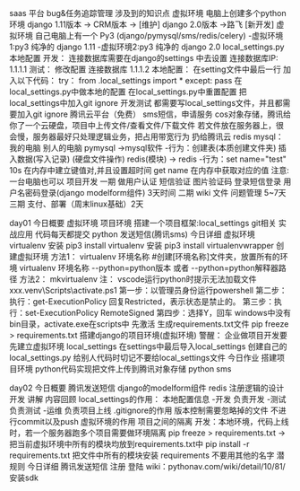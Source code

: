 saas 平台
bug&任务追踪管理
涉及到的知识点
    虚拟环境 电脑上创建多个python环境 
        django 1.11版本 -> CRM版本 -> [维护]
        django 2.0版本 ->路飞 [新开发]
    虚拟环境
        自己电脑上有一个 Py3 (django/pymysql/sms/redis/celery)
        -虚拟环境1:py3 纯净的 django 1.11
        -虚拟环境2:py3 纯净的 django 2.0
    local_settings.py 本地配置
        开发：
            连接数据库需要在django的settings  中去设置 连接数据库IP: 1.1.1.1
        测试：
            修改配置 连接数据库 1.1.1.2
        本地配置：
            在setting文件中最后一行 加入以下代码：
                try：
                    from .local_settings import *
                except:
                    pass
            在local_settings.py中做本地的配置
            在local_settings.py中重置配置
            把local_settings中加入git ignore
        开发测试 都需要写local_settings文件，并且都需要加入git ignore
    腾讯云平台（免费） 
        sms短信，申请服务
        cos对象存储，腾讯给你了一个云硬盘，项目中上传文件/查看文件/下载文件
            若文件放在服务器上，很会慢，服务器最好只处理逻辑业务，把占用带宽行为 扔给腾讯云
    redis
        mysql：
            我的电脑    别人的电脑
            pymysql  ->mysql软件 -行为：创建表(本质创建文件夹) 插入数据(写入记录) (硬盘文件操作)
            redis(模块) -> redis -行为：set name="test" 10s 在内存中建立键值对,并且设置超时间 get name 在内存中获取对应的值 
        注意:一台电脑也可以 
    项目开发
        一期
            做用户认证 短信验证 图片验证码 登录短信登录 用户名密码登录(django modelform组件) 3天时间
        二期
            wiki 文件 问题管理  5~7天
        三期
            支付、部署（周末linux基础）2天
        
day01 
    今日概要
        虚拟环境 项目环境
        搭建一个项目框架:local_settings 
        git相关 实战应用 代码每天都提交
        python 发送短信(腾讯sms)
    今日详细
        虚拟环境 virtualenv
            安装 pip3 install virtualenv
            安装 pip3 install virtualenvwrapper
        创建虚拟环境
            方法1：
                virtualenv 环境名称 
                #创建[环境名称]文件夹，放置所有的环境
                virtualenv 环境名称 --python=python版本 或者 --python=python解释器路径
            方法2：
                mkvirtualenv 
        注：
            vscode运行python时提示无法加载文件xxx\.venv\Scripts\activate.ps1
                第一步：以管理员身份运行powershell
                第二步：执行：get-ExecutionPolicy 回复Restricted，表示状态是禁止的。
                第三步：执行：set-ExecutionPolicy RemoteSigned
                第四步：选择Y，回车
            windows中没有bin目录，activate.exe在scripts中
            先激活
        生成requirements.txt文件
            pip freeze > requirements.txt
        搭建django的项目环境(虚拟环境)
        警醒：
            企业做项目开发要先建立虚拟环境
        local_settings
            在settings中最后导入local_settings
            创建自己的local_settings.py
            给别人代码时切记不要给local_settings文件
    今日作业
        搭建项目环境
        python代码实现把文件上传到腾讯对象存储
        python sms

day02
    今日概要
        腾讯发送短信
        django的modelform组件
        redis
        注册逻辑的设计
        开发
        讲解
    内容回顾
        local_settings的作用：
            本地配置信息
            -开发 负责开发
            -测试 负责测试
            -运维 负责项目上线
        .gitignore的作用
            版本控制需要忽略掉的文件 不进行commit以及push
        虚拟环境的作用
            项目之间的隔离
            开发：本地环境，代码上线时，若一个服务器跑多个项目需要做环境隔离
            pip freeze > requirements.txt ->把当前虚拟环境中所有的模块均放到requirements.txt中
            pip install -r requirements.txt 把文件中所有的模块安装
            requirements 不要用其他的名字 潜规则
    今日详细
        腾讯发送短信
            注册
            登陆
            wiki：pythonav.com/wiki/detail/10/81/
            安装sdk